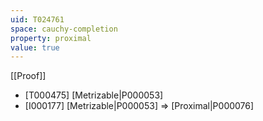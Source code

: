 ```yaml
---
uid: T024761
space: cauchy-completion
property: proximal
value: true
---
```

[[Proof]]

* [T000475] [Metrizable|P000053]
* [I000177] [Metrizable|P000053] => [Proximal|P000076]

